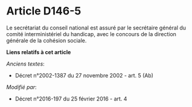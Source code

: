 # Article D146-5

Le secrétariat du conseil national est assuré par le    secrétaire général du comité interministériel du handicap, avec le
concours de la direction générale de la cohésion sociale.

**Liens relatifs à cet article**

_Anciens textes_:

  - Décret n°2002-1387 du 27 novembre 2002 - art. 5 (Ab)

_Modifié par_:

  - Décret n°2016-197 du 25 février 2016 - art. 4
